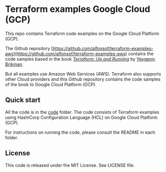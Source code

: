 # Terraform examples Google Cloud (GCP)

This repo contains Terraform code examples on the Google Cloud Platform (GCP).


The Github repository
[https://github.com/alfonsof/terraform-examples-aws](https://github.com/alfonsof/terraform-examples-aws)
contains the code samples based in the book *[Terraform: Up and Running](http://www.terraformupandrunning.com)* by [Yevgeniy Brikman](http://www.ybrikman.com).

But all examples use Amazon Web Services (AWS). Terraform also supports other Cloud providers and this Github repository contains the code samples of
the book to Google Cloud Platform (GCP).




## Quick start

All the code is in the [code](/code) folder. The code consists of Terraform examples using HashiCorp Configuration Language (HCL) on Google Cloud Platform (GCP).

For instructions on running the code, please consult the README in each folder. 




## License

This code is released under the MIT License. See LICENSE file.